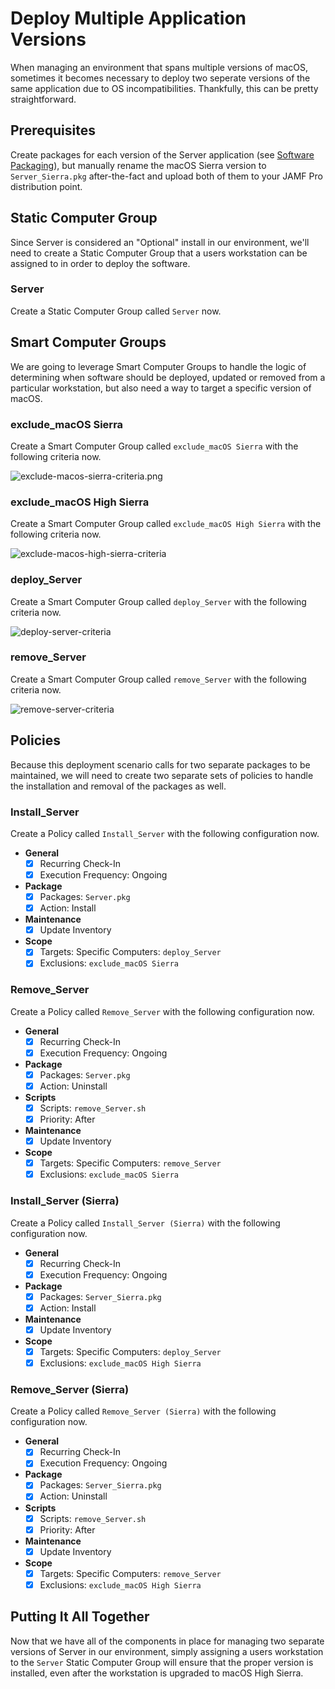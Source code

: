 # Deploy Multiple Application Versions

When managing an environment that spans multiple versions of macOS, sometimes it becomes necessary to deploy two seperate versions of the same application due to OS incompatibilities. Thankfully, this can be pretty straightforward.

## Prerequisites

Create packages for each version of the Server application (see [Software Packaging](https://github.com/ToplessBanana/tutorials/tree/master/HOW-TO-software-packaging)), but manually rename the macOS Sierra version to `Server_Sierra.pkg` after-the-fact and upload both of them to your JAMF Pro distribution point.

## Static Computer Group

Since Server is considered an "Optional" install in our environment, we'll need to create a Static Computer Group that a users workstation can be assigned to in order to deploy the software.

### Server

Create a Static Computer Group called `Server` now.

## Smart Computer Groups

We are going to leverage Smart Computer Groups to handle the logic of determining when software should be deployed, updated or removed from a particular workstation, but also need a way to target a specific version of macOS.

### exclude_macOS Sierra

Create a Smart Computer Group called `exclude_macOS Sierra` with the following criteria now.

![exclude-macos-sierra-criteria.png](https://github.com/ToplessBanana/tutorials/blob/master/HOW-TO-deploy-multiple-application-versions/resources/exclude-macos-sierra-criteria.png)

### exclude_macOS High Sierra

Create a Smart Computer Group called `exclude_macOS High Sierra` with the following criteria now.

![exclude-macos-high-sierra-criteria](https://github.com/ToplessBanana/tutorials/blob/master/HOW-TO-deploy-multiple-application-versions/resources/exclude-macos-high-sierra-criteria.png)

### deploy_Server

Create a Smart Computer Group called `deploy_Server` with the following criteria now.

![deploy-server-criteria](https://github.com/ToplessBanana/tutorials/blob/master/HOW-TO-deploy-multiple-application-versions/resources/deploy-server-criteria.png)

### remove_Server

Create a Smart Computer Group called `remove_Server` with the following criteria now.

![remove-server-criteria](https://github.com/ToplessBanana/tutorials/blob/master/HOW-TO-deploy-multiple-application-versions/resources/remove-server-criteria.png)

## Policies

Because this deployment scenario calls for two separate packages to be maintained, we will need to create two separate sets of policies to handle the installation and removal of the packages as well.

### Install_Server

Create a Policy called `Install_Server` with the following configuration now.

- **General**
  - [x] Recurring Check-In
  - [x] Execution Frequency: Ongoing
- **Package**
  - [x] Packages: `Server.pkg`
  - [x] Action: Install
- **Maintenance**
  - [x] Update Inventory
- **Scope**
  - [x] Targets: Specific Computers: `deploy_Server`
  - [x] Exclusions: `exclude_macOS Sierra`

### Remove_Server

Create a Policy called `Remove_Server` with the following configuration now.

- **General**
  - [x] Recurring Check-In
  - [x] Execution Frequency: Ongoing
- **Package**
  - [x] Packages: `Server.pkg`
  - [x] Action: Uninstall
- **Scripts**
  - [x] Scripts: `remove_Server.sh`
  - [x] Priority: After
- **Maintenance**
  - [x] Update Inventory
- **Scope**
  - [x] Targets: Specific Computers: `remove_Server`
  - [x] Exclusions: `exclude_macOS Sierra`
  
### Install_Server (Sierra)

Create a Policy called `Install_Server (Sierra)` with the following configuration now.

- **General**
  - [x] Recurring Check-In
  - [x] Execution Frequency: Ongoing
- **Package**
  - [x] Packages: `Server_Sierra.pkg`
  - [x] Action: Install
- **Maintenance**
  - [x] Update Inventory
- **Scope**
  - [x] Targets: Specific Computers: `deploy_Server`
  - [x] Exclusions: `exclude_macOS High Sierra`

### Remove_Server (Sierra)

Create a Policy called `Remove_Server (Sierra)` with the following configuration now.

- **General**
  - [x] Recurring Check-In
  - [x] Execution Frequency: Ongoing
- **Package**
  - [x] Packages: `Server_Sierra.pkg`
  - [x] Action: Uninstall
- **Scripts**
  - [x] Scripts: `remove_Server.sh`
  - [x] Priority: After
- **Maintenance**
  - [x] Update Inventory
- **Scope**
  - [x] Targets: Specific Computers: `remove_Server`
  - [x] Exclusions: `exclude_macOS High Sierra`

## Putting It All Together

Now that we have all of the components in place for managing two separate versions of Server in our environment, simply assigning a users workstation to the `Server` Static Computer Group will ensure that the proper version is installed, even after the workstation is upgraded to macOS High Sierra.

